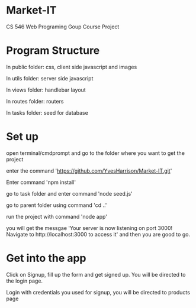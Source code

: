 # Market-IT
CS 546 Web Programing Goup Course Project

# Program Structure

In public folder: css, client side javascript and images

In utils folder: server side javascript

In views folder: handlebar layout

In routes folder: routers 

In tasks folder: seed for database 

# Set up 
open terminal/cmdprompt and go to the folder where you want to get the project

enter the command 'https://github.com/YvesHarrison/Market-IT.git'

Enter command 'npm install'

go to task folder and enter command 'node seed.js'

go to parent folder using command 'cd ..'

run the project with command 'node app'

you will get the messgae 'Your server is now listening on port 3000! Navigate to http://localhost:3000 to access it' and then you are good to go.

# Get into the app
Click on Signup, fill up the form and get signed up. You will be directed to the login page.

Login with credentials you used for signup, you will be directed to products page
